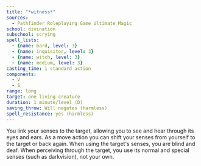 ```yaml
---
title: "*witness*"
sources:
  - Pathfinder Roleplaying Game Ultimate Magic
school: divination
subschool: scrying
spell_lists:
  - {name: bard, level: 3}
  - {name: inquisitor, level: 3}
  - {name: witch, level: 3}
  - {name: medium, level: 3}
casting_time: 1 standard action
components:
  - V
  - S
range: long
target: one living creature
duration: 1 minute/level (D)
saving_throw: Will negates (harmless)
spell_resistance: yes (harmless)
---
```


You link your senses to the target, allowing you to see and hear through its eyes and ears. As a move action you can shift your senses from yourself to the target or back again. When using the target's senses, you are blind and deaf. When perceiving through the target, you use its normal and special senses (such as darkvision), not your own.

